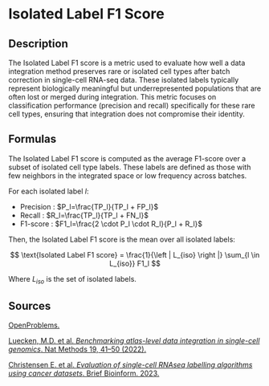 # Isolated Label F1 Score

## Description

The Isolated Label F1 score is a metric used to evaluate how well a data integration method preserves rare or isolated cell types after batch correction in single-cell RNA-seq data. 
These isolated labels typically represent biologically meaningful but underrepresented populations that are often lost or merged during integration. 
This metric focuses on classification performance (precision and recall) specifically for these rare cell types, ensuring that integration does not compromise their identity.

## Formulas

The Isolated Label F1 score is computed as the average F1-score over a subset of isolated cell type labels. 
These labels are defined as those with few neighbors in the integrated space or low frequency across batches.

For each isolated label $l$:
- Precision : $P_l=\frac{TP_l}{TP_l + FP_l}$
- Recall : $R_l=\frac{TP_l}{TP_l + FN_l}$
- F1-score : $F1_l=\frac{2 \cdot P_l \cdot R_l}{P_l + R_l}$

Then, the Isolated Label F1 score is the mean over all isolated labels:

$$ \text{Isolated Label F1 score} = \frac{1}{\left | L_{iso} \right |} \sum_{l \in L_{iso}} F1_l $$

Where $L_{iso}$ is the set of isolated labels.

## Sources 

[OpenProblems.](https://openproblems.bio/results/batch_integration?version=v2.0.0)

[Luecken, M.D. et al. *Benchmarking atlas-level data integration in single-cell genomics*. Nat Methods 19, 41–50 (2022).](https://doi.org/10.1038/s41592-021-01336-)

[Christensen E. et al. *Evaluation of single-cell RNAseq labelling algorithms using cancer datasets*. Brief Bioinform. 2023.](https://doi.org/10.1093/bib/bbac561)
